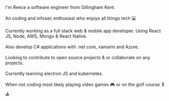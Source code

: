 I'm Reece a software engineer from Gillingham Kent.
<br/>
<br/>
An coding and infosec enthusiast who enjoys all things tech 💻 
<br/>
<br/>
Currently working as a full stack web & mobile app developer. Using React JS, Node, AWS, Mongo & React Native.
<br/>
<br/>
Also develop C# applications with .net core, xamarin and Azure.
<br/>
<br/>
Looking to contribute to open source projects & or collaborate on any projects.
<br/>
<br/>
Currently learning electron JS and kubernetes. 
<br/>
<br/>
When not coding most likely playing video games 🎮  or on the golf course 🏌️‍ ⛳️

<!--
**reecec/reecec** is a ✨ _special_ ✨ repository because its `README.md` (this file) appears on your GitHub profile.

Here are some ideas to get you started:

- 🔭 I’m currently working on ...
- 🌱 I’m currently learning ...
- 👯 I’m looking to collaborate on ...
- 🤔 I’m looking for help with ...
- 💬 Ask me about ...
- 📫 How to reach me: ...
- 😄 Pronouns: ...
- ⚡ Fun fact: ...

-->
